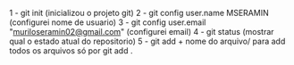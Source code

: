 1 - git init (inicializou o projeto git)
2 - git config user.name MSERAMIN (configurei nome de usuario)
3 - git config user.email "muriloseramin02@gmail.com" (configurei email)
4 - git status (mostrar qual o estado atual do repositorio)
5 - git add + nome do arquivo/ para add todos os arquivos só por git add .
